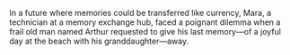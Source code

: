 In a future where memories could be transferred like currency, Mara, a technician at a memory exchange hub, faced a poignant dilemma when a frail old man named Arthur requested to give his last memory—of a joyful day at the beach with his granddaughter—away.
